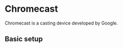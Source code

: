 # Chromecast

Chromecast is a casting device developed by Google.

## Basic setup

```javascript

```
